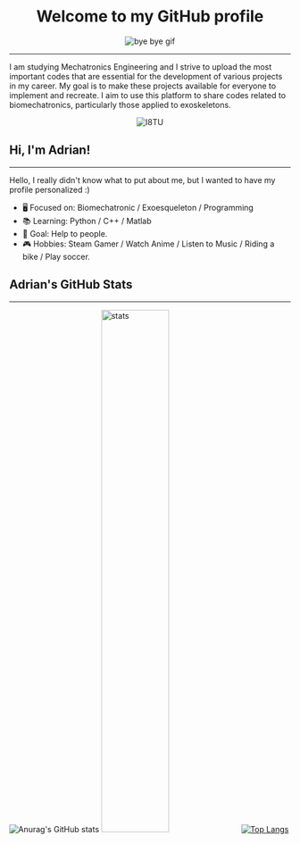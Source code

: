 <h1 align="center">Welcome to my GitHub profile</h1>
<p align="center">
  <img src="https://i.gifer.com/I8TU.gif" alt="bye bye gif">
</p>

---
I am studying Mechatronics Engineering and I strive to upload the most important codes that are essential for the development of various projects in my career. My goal is to make these projects available for everyone to implement and recreate. I aim to use this platform to share codes related to biomechatronics, particularly those applied to exoskeletons.
<p align="center">
  <img src="https://github.com/user-attachments/assets/fc1bf2eb-a2f6-45a3-9165-d713a0d1400f" alt="I8TU">
</p>

## Hi, I'm Adrian!
---
Hello, I really didn't know what to put about me, but I wanted to have my profile personalized :)

- 🖥️ Focused on: Biomechatronic / Exoesqueleton / Programming
- 📚 Learning: Python / C++ / Matlab
- 🎯 Goal: Help to people.
- 🎮 Hobbies: Steam Gamer / Watch Anime / Listen to Music / Riding a bike / Play soccer.

## Adrian's GitHub Stats
---
![Anurag's GitHub stats](https://github-readme-stats.vercel.app/api?username=AMP2233&show_icons=true&theme=transparent)
<img alt="stats" width="49%" src="https://github-readme-stats.vercel.app/api?username=AMP2233&show_icons=true&theme=transparent"/>
[![Top Langs](https://github-readme-stats.vercel.app/api/top-langs/?username=AMP2233&layout=compact&theme=transparent)](https://github.com/AMP2233/github-readme-stats)


